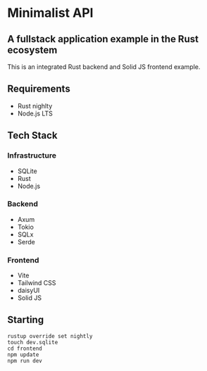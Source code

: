 # Minimalist API

## A fullstack application example in the Rust ecosystem

This is an integrated Rust backend and Solid JS frontend example.

## Requirements

* Rust nighlty
* Node.js LTS

## Tech Stack

### Infrastructure

* SQLite
* Rust
* Node.js

### Backend

* Axum
* Tokio
* SQLx
* Serde

### Frontend

* Vite
* Tailwind CSS
* daisyUI
* Solid JS

## Starting

```
rustup override set nightly
touch dev.sqlite
cd frontend
npm update
npm run dev
```